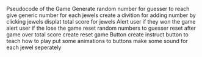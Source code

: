   Pseudocode of the Game
  Generate random number for guesser to reach
  give generic number for each jewels
  create a divition for adding number by clicking jewels
  displat total score for jewels
  Alert user if they won the game 
  alert user if the lose the game
  reset random numbers to guesser
  reset after game over total score 
  create reset game Button
  create instruct button to teach how to play
  put some animations to buttons
  make some sound for each jewel seperately